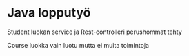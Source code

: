 # Java lopputyö

Student luokan service ja Rest-controlleri perushommat tehty

Course luokka vain luotu mutta ei muita toimintoja
